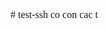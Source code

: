 <html xmlns:o="urn:schemas-microsoft-com:office:office"
xmlns:w="urn:schemas-microsoft-com:office:word"
xmlns="http://www.w3.org/TR/REC-html40">

<head>
<meta http-equiv=Content-Type content="text/html; charset=us-ascii">
<meta name=ProgId content=Word.Document>
<meta name=Generator content="Microsoft Word 11">
<meta name=Originator content="Microsoft Word 11">
<link rel=File-List href="README_files/filelist.xml">
<!--[if gte mso 9]><xml>
 <o:DocumentProperties>
  <o:Author>Home</o:Author>
  <o:LastAuthor>Home</o:LastAuthor>
  <o:Revision>2</o:Revision>
  <o:TotalTime>1</o:TotalTime>
  <o:Created>2023-05-13T14:34:00Z</o:Created>
  <o:LastSaved>2023-05-13T14:35:00Z</o:LastSaved>
  <o:Pages>1</o:Pages>
  <o:Words>3</o:Words>
  <o:Characters>22</o:Characters>
  <o:Company>&lt;egyptian hak&gt;</o:Company>
  <o:Lines>1</o:Lines>
  <o:Paragraphs>1</o:Paragraphs>
  <o:CharactersWithSpaces>24</o:CharactersWithSpaces>
  <o:Version>11.6568</o:Version>
 </o:DocumentProperties>
</xml><![endif]--><!--[if gte mso 9]><xml>
 <w:WordDocument>
  <w:Zoom>190</w:Zoom>
  <w:SpellingState>Clean</w:SpellingState>
  <w:GrammarState>Clean</w:GrammarState>
  <w:ValidateAgainstSchemas/>
  <w:SaveIfXMLInvalid>false</w:SaveIfXMLInvalid>
  <w:IgnoreMixedContent>false</w:IgnoreMixedContent>
  <w:AlwaysShowPlaceholderText>false</w:AlwaysShowPlaceholderText>
  <w:BrowserLevel>MicrosoftInternetExplorer4</w:BrowserLevel>
 </w:WordDocument>
</xml><![endif]--><!--[if gte mso 9]><xml>
 <w:LatentStyles DefLockedState="false" LatentStyleCount="156">
 </w:LatentStyles>
</xml><![endif]-->
<style>
<!--
 /* Style Definitions */
 p.MsoNormal, li.MsoNormal, div.MsoNormal
	{mso-style-parent:"";
	margin:0in;
	margin-bottom:.0001pt;
	mso-pagination:widow-orphan;
	font-size:12.0pt;
	font-family:"Times New Roman";
	mso-fareast-font-family:"Times New Roman";}
span.SpellE
	{mso-style-name:"";
	mso-spl-e:yes;}
span.GramE
	{mso-style-name:"";
	mso-gram-e:yes;}
@page Section1
	{size:8.5in 11.0in;
	margin:1.0in 1.25in 1.0in 1.25in;
	mso-header-margin:.5in;
	mso-footer-margin:.5in;
	mso-paper-source:0;}
div.Section1
	{page:Section1;}
-->
</style>
<!--[if gte mso 10]>
<style>
 /* Style Definitions */
 table.MsoNormalTable
	{mso-style-name:"Table Normal";
	mso-tstyle-rowband-size:0;
	mso-tstyle-colband-size:0;
	mso-style-noshow:yes;
	mso-style-parent:"";
	mso-padding-alt:0in 5.4pt 0in 5.4pt;
	mso-para-margin:0in;
	mso-para-margin-bottom:.0001pt;
	mso-pagination:widow-orphan;
	font-size:10.0pt;
	font-family:"Times New Roman";
	mso-ansi-language:#0400;
	mso-fareast-language:#0400;
	mso-bidi-language:#0400;}
</style>
<![endif]-->
</head>

<body lang=EN-US style='tab-interval:.5in'>

<div class=Section1>

<p class=MsoNormal># <span class=GramE>test-</span><span class=SpellE>ssh</span>
co con <span class=SpellE>cac</span> t </p>

</div>

</body>

</html>
